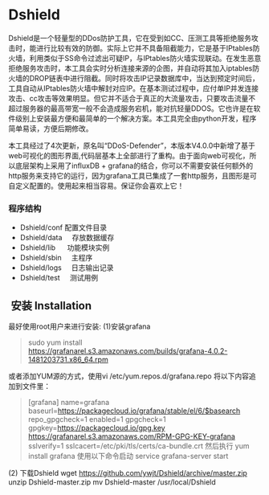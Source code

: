 # Dshield

Dshield是一个轻量型的DDos防护工具，它在受到如CC、压测工具等拒绝服务攻击时，能进行比较有效的防御。实际上它并不具备阻截能力，它是基于IPtables防火墙，利用类似于SS命令过滤出可疑IP，与IPtables防火墙实现联动。在发生恶意拒绝服务攻击时，本工具会实时分析连接来源的企图，并自动将其加入iptables防火墙的DROP链表中进行阻截。同时将攻击IP记录数据库中，当达到预定时间后，工具自动从IPtables防火墙中解封对应IP。在基本测试过程中，应付单IP并发连接攻击、cc攻击等效果明显。但它并不适合于真正的大流量攻击，只要攻击流量不超过服务器的最高带宽一般不会造成服务宕机，能对抗轻量DDOS。它也许是在软件级别上安装最方便和最简单的一个解决方案。本工具完全由python开发，程序简单易读，方便后期修改。

本工具经过了4次更新，原名叫“DDoS-Defender”，本版本V4.0.0中新增了基于web可视化的图形界面,代码层基本上全部进行了重构。由于面向web可视化，所以底层架构上采用了influxDB + grafana的结合，你可以不需要安装任何额外的http服务来支持它的运行，因为grafana工具已集成了一套http服务，且图形是可自定义配置的。使用起来相当容易。保证你会喜欢上它！

### 程序结构
* Dshield/conf     配置文件目录
* Dshield/data     存放数据缓存
* Dshield/lib      功能模块实例
* Dshield/sbin     主程序
* Dshield/logs     日志输出记录
* Dshield/test     测试用例

##  安装 Installation

最好使用root用户来进行安装:
(1)安装grafana
> sudo yum install https://grafanarel.s3.amazonaws.com/builds/grafana-4.0.2-1481203731.x86_64.rpm

或者添加YUM源的方式，使用vi /etc/yum.repos.d/grafana.repo 将以下内容追加到文件里：
> [grafana]
> name=grafana
> baseurl=https://packagecloud.io/grafana/stable/el/6/$basearch
> repo_gpgcheck=1
> enabled=1
> gpgcheck=1
> gpgkey=https://packagecloud.io/gpg.key https://grafanarel.s3.amazonaws.com/RPM-GPG-KEY-grafana
> sslverify=1
> sslcacert=/etc/pki/tls/certs/ca-bundle.crt
然后执行
> yum install grafana
使用以下命令启动
> service grafana-server start

(2) 下载Dshield
wget https://github.com/ywjt/Dshield/archive/master.zip
unzip Dshield-master.zip
mv Dshield-master /usr/local/Dshield

